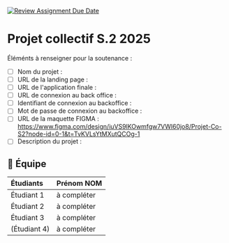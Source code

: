 [![Review Assignment Due Date](https://classroom.github.com/assets/deadline-readme-button-22041afd0340ce965d47ae6ef1cefeee28c7c493a6346c4f15d667ab976d596c.svg)](https://classroom.github.com/a/F_6McqTJ)
# Projet collectif S.2 2025

Éléménts à renseigner pour la soutenance :

- [ ] Nom du projet :
- [ ] URL de la landing page :
- [ ] URL de l'application finale :
- [ ] URL de connexion au back office :
- [ ] Identifiant de connexion au backoffice :
- [ ] Mot de passe de connexion au backoffice :
- [ ] URL de la maquette FIGMA : https://www.figma.com/design/iuVS9lKOwmfgw7VWl60jo8/Projet-Co-S2?node-id=0-1&t=TvKVLsYtMXutQCOg-1
- [ ] Description du projet :

## 🚀 Équipe

| Étudiants    | Prénom NOM  |
| :----------- | :---------- |
| Étudiant 1   | à compléter |
| Étudiant 2   | à compléter |
| Étudiant 3   | à compléter |
| (Étudiant 4) | à compléter |
